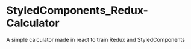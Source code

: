 # StyledComponents_Redux-Calculator
A simple calculator made in react to train Redux and StyledComponents
